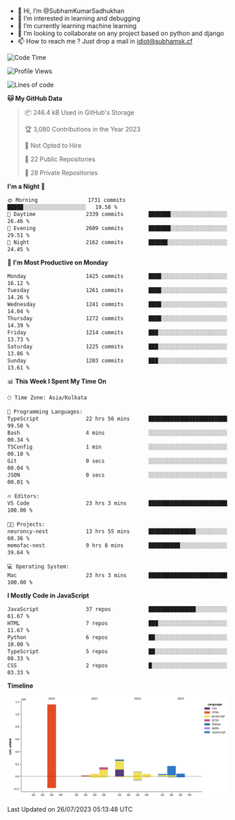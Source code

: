 - 👋 Hi, I’m @SubhamKumarSadhukhan
- 👀 I’m interested in learning and debugging
- 🌱 I’m currently learning machine learning
- 💞️ I’m looking to collaborate on any project based on python and django
- 📫 How to reach me ?
      Just drop a mail in idiot@subhamsk.cf

<!---
SubhamKumarSadhukhan/SubhamKumarSadhukhan is a ✨ special ✨ repository because its `README.md` (this file) appears on your GitHub profile.
You can click the Preview link to take a look at your changes.
--->


<!--START_SECTION:waka-->
![Code Time](http://img.shields.io/badge/Code%20Time-1%2C368%20hrs%2030%20mins-blue)

![Profile Views](http://img.shields.io/badge/Profile%20Views-1-blue)

![Lines of code](https://img.shields.io/badge/From%20Hello%20World%20I%27ve%20Written-2.0%20million%20lines%20of%20code-blue)

**🐱 My GitHub Data** 

> 📦 246.4 kB Used in GitHub's Storage 
 > 
> 🏆 3,080 Contributions in the Year 2023
 > 
> 🚫 Not Opted to Hire
 > 
> 📜 22 Public Repositories 
 > 
> 🔑 28 Private Repositories 
 > 
**I'm a Night 🦉** 

```text
🌞 Morning                1731 commits        █████░░░░░░░░░░░░░░░░░░░░   19.58 % 
🌆 Daytime                2339 commits        ███████░░░░░░░░░░░░░░░░░░   26.46 % 
🌃 Evening                2609 commits        ███████░░░░░░░░░░░░░░░░░░   29.51 % 
🌙 Night                  2162 commits        ██████░░░░░░░░░░░░░░░░░░░   24.45 % 
```
📅 **I'm Most Productive on Monday** 

```text
Monday                   1425 commits        ████░░░░░░░░░░░░░░░░░░░░░   16.12 % 
Tuesday                  1261 commits        ████░░░░░░░░░░░░░░░░░░░░░   14.26 % 
Wednesday                1241 commits        ████░░░░░░░░░░░░░░░░░░░░░   14.04 % 
Thursday                 1272 commits        ████░░░░░░░░░░░░░░░░░░░░░   14.39 % 
Friday                   1214 commits        ███░░░░░░░░░░░░░░░░░░░░░░   13.73 % 
Saturday                 1225 commits        ███░░░░░░░░░░░░░░░░░░░░░░   13.86 % 
Sunday                   1203 commits        ███░░░░░░░░░░░░░░░░░░░░░░   13.61 % 
```


📊 **This Week I Spent My Time On** 

```text
🕑︎ Time Zone: Asia/Kolkata

💬 Programming Languages: 
TypeScript               22 hrs 56 mins      █████████████████████████   99.50 % 
Bash                     4 mins              ░░░░░░░░░░░░░░░░░░░░░░░░░   00.34 % 
TSConfig                 1 min               ░░░░░░░░░░░░░░░░░░░░░░░░░   00.10 % 
Git                      0 secs              ░░░░░░░░░░░░░░░░░░░░░░░░░   00.04 % 
JSON                     0 secs              ░░░░░░░░░░░░░░░░░░░░░░░░░   00.01 % 

🔥 Editors: 
VS Code                  23 hrs 3 mins       █████████████████████████   100.00 % 

🐱‍💻 Projects: 
neuroncy-nest            13 hrs 55 mins      ███████████████░░░░░░░░░░   60.36 % 
memofac-nest             9 hrs 8 mins        ██████████░░░░░░░░░░░░░░░   39.64 % 

💻 Operating System: 
Mac                      23 hrs 3 mins       █████████████████████████   100.00 % 
```

**I Mostly Code in JavaScript** 

```text
JavaScript               37 repos            ███████████████░░░░░░░░░░   61.67 % 
HTML                     7 repos             ███░░░░░░░░░░░░░░░░░░░░░░   11.67 % 
Python                   6 repos             ██░░░░░░░░░░░░░░░░░░░░░░░   10.00 % 
TypeScript               5 repos             ██░░░░░░░░░░░░░░░░░░░░░░░   08.33 % 
CSS                      2 repos             █░░░░░░░░░░░░░░░░░░░░░░░░   03.33 % 
```



**Timeline**

![Lines of Code chart](https://raw.githubusercontent.com/SubhamKumarSadhukhan/SubhamKumarSadhukhan/main/assets/bar_graph.png)


 Last Updated on 26/07/2023 05:13:48 UTC
<!--END_SECTION:waka-->
